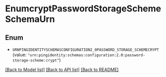 # EnumcryptPasswordStorageSchemeSchemaUrn

## Enum


* `URNPINGIDENTITYSCHEMASCONFIGURATION2_0PASSWORD_STORAGE_SCHEMECRYPT` (value: `"urn:pingidentity:schemas:configuration:2.0:password-storage-scheme:crypt"`)


[[Back to Model list]](../README.md#documentation-for-models) [[Back to API list]](../README.md#documentation-for-api-endpoints) [[Back to README]](../README.md)


